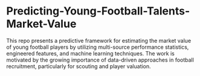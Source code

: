 # Predicting-Young-Football-Talents-Market-Value
This repo presents a predictive framework
for estimating the market value of young football players by
utilizing multi-source performance statistics, engineered features,
and machine learning techniques. The work is motivated by
the growing importance of data-driven approaches in football
recruitment, particularly for scouting and player valuation.
